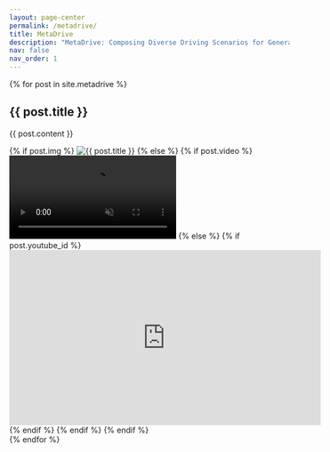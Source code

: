```yaml
---
layout: page-center
permalink: /metadrive/
title: MetaDrive
description: "MetaDrive: Composing Diverse Driving Scenarios for Generalizable Reinforcement Learning"
nav: false
nav_order: 1
---
```




<div class="metadrive">
  {% for post in site.metadrive %}
  <div class="container metadrive">
    <div class="text">
      <h2>{{ post.title }}</h2>
      <p>{{ post.content }}</p>
    </div>
    <div class="image">
      {% if post.img %}
        <img src="{{ post.img | relative_url }}" alt="{{ post.title }}" />
      {% else %}
        {% if post.video %}
        <video autoplay loop muted>
          <source src="{{ post.video | relative_url }}" type="video/mp4">
          Your browser does not support the video tag.
        </video>
        {% else %}
          {% if post.youtube_id %}
            <iframe width="560" height="315" src="https://www.youtube.com/embed/{{ post.youtube_id }}?autoplay=1&loop=1&mute=1&playlist={{ post.youtube_id }}" frameborder="0" allow="accelerometer; autoplay; clipboard-write; encrypted-media; gyroscope; picture-in-picture" allowfullscreen></iframe>
          {% endif %}
        {% endif %}
      {% endif %}
    </div>
  </div>
  {% endfor %}
</div>

